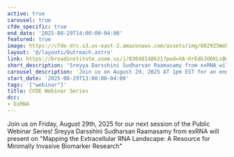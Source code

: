 ```yaml
---
active: true
carousel: true
cfde_specific: true
end_date: '2025-08-29T14:00:00-04:00'
featured: true
image: https://cfde-drc.s3.us-east-2.amazonaws.com/assets/img/082925Webinar.png
layout: '@/layouts/Outreach.astro'
link: https://broadinstitute.zoom.us/j/83048148621?pwd=XA-HrEdbJO6KLsBmxPNA7w1AbU3t9w.2iz1lwa6oZa5zTsY
short_description: 'Sreyya Darsshini Sudharsan Raamasamy from exRNA will present on "Mapping the Extracellular RNA Landscape: A Resource for Minimally Invasive Biomarker Research'
carousel_description: 'Join us on August 29, 2025 AT 1pm EST for an engaging webinar about Mapping the Extracellular RNA Landscape'
start_date: '2025-08-29T13:00:00-04:00'
tags: '["webinar"]'
title: CFDE Webinar Series
dcc:
- ExRNA
---
```

Join us on Friday, August 29th, 2025 for our next session of the Public Webinar Series! Sreyya Darsshini Sudharsan Raamasamy from exRNA will present on "Mapping the Extracellular RNA Landscape: A Resource for Minimally Invasive Biomarker Research"